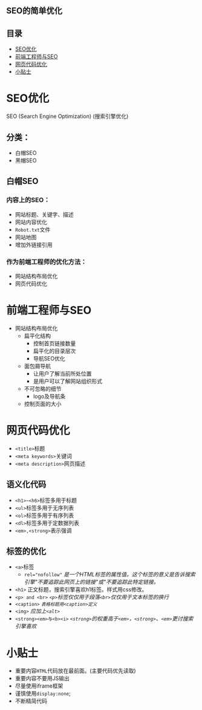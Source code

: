 SEO的简单优化
---
## 目录
- [SEO优化](#SEO优化)
- [前端工程师与SEO](#前端工程师与SEO)
- [网页代码优化](#网页代码优化)
- [小贴士](#小贴士)


# SEO优化

SEO (Search Engine Optimization) (搜索引擎优化)

## 分类：
- 白帽SEO
- 黑帽SEO

## 白帽SEO
### 内容上的SEO：
- 网站标题、关键字、描述
- 网站内容优化
- `Robot.txt`文件
- 网站地图
- 增加外链接引用

### 作为前端工程师的优化方法：
- 网站结构布局优化
- 网页代码优化

# 前端工程师与SEO

- 网站结构布局优化
    - 扁平化结构
        - 控制首页链接数量
        - 扁平化的目录层次
        - 导航SEO优化
    - 面包屑导航
        - 让用户了解当前所处位置
        - 是用户可以了解网站组织形式
    - 不可忽略的细节
        - logo及导航条
    - 控制页面的大小

# 网页代码优化

- `<title>`标题
- `<meta keywords>`关键词
- `<meta description>`网页描述

## 语义化代码
- `<h1>~<h6>`标签多用于标题
- `<ul>`标签多用于无序列表
- `<ol>`标签多用于有序列表
- `<dl>`标签多用于定数据列表
- `<em>,<strong>`表示强调

## 标签的优化
- `<a>`标签
    - `rel="nofollow"` *是一个HTML标签的属性值。这个标签的意义是告诉搜索引擎"不要追踪此网页上的链接"或"不要追踪此特定链接。*
- `<h1>` 正文标题，搜索引擎喜欢h1标签。样式用css修改。
- `<p> and <br>` *`<p>`标签仅仅用于段落`<br>`仅仅用于文本标签的换行*
- `<caption>` *`表格标题用<caption>定义`*
- `<img>` *应加上`<alt>`*
- `<strong><em>与<b><i>`  *`<strong>`的权重高于`<em>`，`<strong>`、`<em>`更讨搜索引擎喜欢*

# 小贴士
- 重要内容`HTML`代码放在最前面。(主要代码优先读取)
- 重要内容不要用JS输出
- 尽量使用iframe框架
- 谨慎使用`display:none`;
- 不断精简代码
